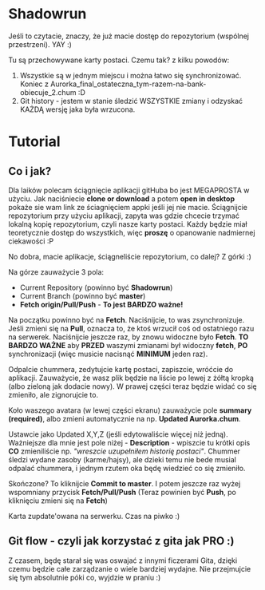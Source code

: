 # Shadowrun
Jeśli to czytacie, znaczy, że już macie dostęp do repozytorium (wspólnej przestrzeni). YAY :)

Tu są przechowywane karty postaci. Czemu tak? z kilku powodów:
1. Wszystkie są w jednym miejscu i można łatwo się synchronizować. Koniec z Aurorka_final_ostateczna_tym-razem-na-bank-obiecuje_2.chum :D
2. Git history - jestem w stanie śledzić WSZYSTKIE zmiany i odzyskać KAŻDĄ wersję jaka była wrzucona.

# Tutorial
## Co i jak?
Dla laików polecam ściągnięcie aplikacji gitHuba bo jest MEGAPROSTA w użyciu. Jak naciśniecie **clone or download** a potem **open in desktop** pokaże sie wam link ze ściagnięciem appki jeśli jej nie macie. Ściągnijcie repozytorium przy użyciu aplikacji, zapyta was  gdzie chcecie trzymać lokalną kopię repozytorium, czyli nasze karty postaci. Każdy będzie miał teoretycznie dostęp do wszystkich, więc **proszę** o opanowanie nadmiernej ciekawości :P

No dobra, macie aplikacje, ściągneliście repozytorium, co dalej?
Z górki :)

Na górze zauważycie 3 pola:
- Current Repository (powinno być **Shadowrun**)
- Current Branch (powinno być **master**)
- **Fetch origin/Pull/Push** - **To jest BARDZO ważne!**

Na początku powinno być na **Fetch**. Naciśnijcie, to was zsynchronizuje. Jeśli zmieni się na **Pull**, oznacza to, że ktoś wrzucił coś od ostatniego razu na serwerek. Naciśnijcie jeszcze raz, by znowu widoczne było **Fetch**. **TO BARDZO WAŻNE** aby **PRZED** waszymi zmianami był widoczny **fetch**, **PO** synchronizacji (więc musicie nacisnąć **MINIMUM** jeden raz). 


Odpalcie chummera, zedytujcie kartę postaci, zapiszcie, wróćcie do aplikacji. Zauważycie, że wasz plik będzie na liście po lewej z żółtą kropką (albo zieloną jak dodacie nowy). W prawej części teraz będzie widać co się zmieniło, ale zignorujcie to. 

Koło waszego avatara (w lewej części ekranu) zauważycie pole **summary (required)**, albo zmieni automatycznie na np. **Updated Aurorka.chum**.

Ustawcie jako Updated X,Y,Z (jeśli edytowaliście więcej niż jedną). Ważniejsze dla mnie jest pole niżej - **Description** - wpiszcie tu krótki opis **CO** zmieniliście np. *"wreszcie uzupełniłem historię postaci"*. Chummer śledzi wydane zasoby (karme/hajsy), ale dzieki temu nie bede musial odpalać chummera, i jednym rzutem oka będę wiedzieć co się zmieniło. 

Skończone? To kliknijcie **Commit to master**.
I potem jeszcze raz wyżej wspomniany przycisk **Fetch/Pull/Push** (Teraz powinien być **Push**, po kliknięciu zmieni się na **Fetch**)

Karta zupdate'owana na serwerku. Czas na piwko :)

## Git flow - czyli jak korzystać z gita jak PRO :)
Z czasem, będę starał się was oswajać z innymi ficzerami Gita, dzięki czemu będzie całe zarządzanie o wiele bardziej wydajne. Nie przejmujcie się tym absolutnie póki co, wyjdzie w praniu :)
